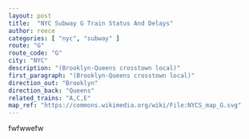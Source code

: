 ```yaml
---
layout: post
title:  "NYC Subway G Train Status And Delays"
author: reece
categories: [ "nyc", "subway" ]
route: "G"
route_code: "G"
city: "NYC"
description: "(Brooklyn-Queens crosstown local)"
first_paragraph: "(Brooklyn-Queens crosstown local)"
direction_out: "Brooklyn"
direction_back: "Queens"
related_trains: "A,C,E"
map_ref: "https://commons.wikimedia.org/wiki/File:NYCS_map_G.svg"
---
```


fwfwwefw
